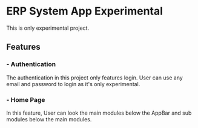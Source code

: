 # ERP System App Experimental

This is only experimental project.

## Features

### - Authentication

The authentication in this project only features login. User can use any email and password to login as it's only experimental.

### - Home Page

In this feature, User can look the main modules below the AppBar and sub modules below the main modules.
